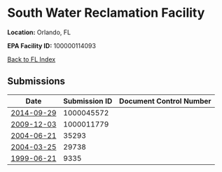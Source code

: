 # South Water Reclamation Facility

**Location:** Orlando, FL

**EPA Facility ID:** 100000114093

[Back to FL Index](../../index.md)

## Submissions

| Date | Submission ID | Document Control Number |
|------|--------------|-------------------------|
| [2014-09-29](submissions/1000045572.md) | 1000045572 |  |
| [2009-12-03](submissions/1000011779.md) | 1000011779 |  |
| [2004-06-21](submissions/35293.md) | 35293 |  |
| [2004-03-25](submissions/29738.md) | 29738 |  |
| [1999-06-21](submissions/9335.md) | 9335 |  |
